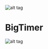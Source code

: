 ![alt tag](https://travis-ci.org/joelklabo/BigTimer.svg?branch=master)
# BigTimer
![alt tag](http://i.giphy.com/XEjg59iZxDkis.gif)
